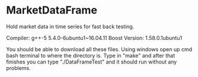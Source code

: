 # MarketDataFrame
Hold market data in time series for fast back testing.

Compiler: g++-5    5.4.0-6ubuntu1~16.04.11
Boost Version: 1.58.0.1ubuntu1

You should be able to download all these files. Using windows open up cmd bash terminal to where the directory is. Type in "make" and after that finishes you can type "./DataFrameTest" and it should run without any problems.
